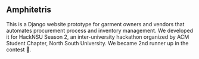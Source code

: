 ## Amphitetris

This is a Django website prototype for garment owners and vendors that automates procurement process and inventory management. We developed it for HackNSU Season 2, 
an inter-university hackathon organized by ACM Student Chapter, North South University. We became 2nd runner up in the contest 🙂.
